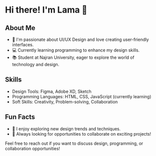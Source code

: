 # Hi there! I'm Lama 👋

## About Me
- 🎨 I'm passionate about UI/UX Design and love creating user-friendly interfaces.
- 💻 Currently learning programming to enhance my design skills.
- 📚 Student at Najran University, eager to explore the world of technology and design.

## Skills
- Design Tools: Figma, Adobe XD, Sketch
- Programming Languages: HTML, CSS, JavaScript (currently learning)
- Soft Skills: Creativity, Problem-solving, Collaboration


## Fun Facts
- 🌟 I enjoy exploring new design trends and techniques.
- 📅 Always looking for opportunities to collaborate on exciting projects!

Feel free to reach out if you want to discuss design, programming, or collaboration opportunities!
